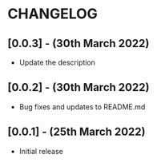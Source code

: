 # CHANGELOG

## [0.0.3] - (30th March 2022)

*  Update the description

## [0.0.2] - (30th March 2022)

*  Bug fixes and updates to README.md


## [0.0.1] - (25th March 2022)

* Initial release



